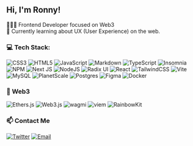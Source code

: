 ## Hi, I'm Ronny! 
👩🏻‍💻 Frontend Developer focused on Web3 <br/> 
💭 Currently learning about UX (User Experience) on the web.

### 💻 Tech Stack: 
![CSS3](https://img.shields.io/badge/css3-%231572B6.svg?style=for-the-badge&logo=css3&logoColor=white) ![HTML5](https://img.shields.io/badge/html5-%23E34F26.svg?style=for-the-badge&logo=html5&logoColor=white) ![JavaScript](https://img.shields.io/badge/javascript-%23323330.svg?style=for-the-badge&logo=javascript&logoColor=%23F7DF1E) ![Markdown](https://img.shields.io/badge/markdown-%23000000.svg?style=for-the-badge&logo=markdown&logoColor=white) ![TypeScript](https://img.shields.io/badge/typescript-%23007ACC.svg?style=for-the-badge&logo=typescript&logoColor=white) ![Insomnia](https://img.shields.io/badge/Insomnia-black?style=for-the-badge&logo=insomnia&logoColor=5849BE) ![NPM](https://img.shields.io/badge/NPM-%23CB3837.svg?style=for-the-badge&logo=npm&logoColor=white) ![Next JS](https://img.shields.io/badge/Next-black?style=for-the-badge&logo=next.js&logoColor=white) ![NodeJS](https://img.shields.io/badge/node.js-6DA55F?style=for-the-badge&logo=node.js&logoColor=white) ![Radix UI](https://img.shields.io/badge/radix%20ui-161618.svg?style=for-the-badge&logo=radix-ui&logoColor=white) ![React](https://img.shields.io/badge/react-%2320232a.svg?style=for-the-badge&logo=react&logoColor=%2361DAFB) ![TailwindCSS](https://img.shields.io/badge/tailwindcss-%2338B2AC.svg?style=for-the-badge&logo=tailwind-css&logoColor=white) ![Vite](https://img.shields.io/badge/vite-%23646CFF.svg?style=for-the-badge&logo=vite&logoColor=white) ![MySQL](https://img.shields.io/badge/mysql-4479A1.svg?style=for-the-badge&logo=mysql&logoColor=white) ![PlanetScale](https://img.shields.io/badge/planetscale-%23000000.svg?style=for-the-badge&logo=planetscale&logoColor=white) ![Postgres](https://img.shields.io/badge/postgres-%23316192.svg?style=for-the-badge&logo=postgresql&logoColor=white) ![Figma](https://img.shields.io/badge/figma-%23F24E1E.svg?style=for-the-badge&logo=figma&logoColor=white) ![Docker](https://img.shields.io/badge/Docker-%230db7ed.svg?style=for-the-badge&logo=docker&logoColor=white) 

### 🔗 Web3 
![Ethers.js](https://img.shields.io/badge/ethers.js-%23427A4F.svg?style=for-the-badge&logo=etherscan&logoColor=white) ![Web3.js](https://img.shields.io/badge/web3.js-010101.svg?style=for-the-badge&logo=web3dotjs&logoColor=white) ![wagmi](https://img.shields.io/badge/wagmi-%234C4C4C.svg?style=for-the-badge&logo=wagmi&logoColor=white) ![viem](https://img.shields.io/badge/viem-%23000000.svg?style=for-the-badge&logo=viem&logoColor=white) ![RainbowKit](https://img.shields.io/badge/RainbowKit-%234C4C4C.svg?style=for-the-badge&logoColor=white) 

### 📫 Contact Me

[![Twitter](https://img.shields.io/badge/Twitter-%231DA1F2.svg?style=for-the-badge&logo=twitter&logoColor=white)](https://x.com/RonnyEdson27329)
[![Email](https://img.shields.io/badge/Email-%23D14836.svg?style=for-the-badge&logo=gmail&logoColor=white)](https://mail.google.com/mail/?view=cm&to=ronnyedson12@gmail.com)


